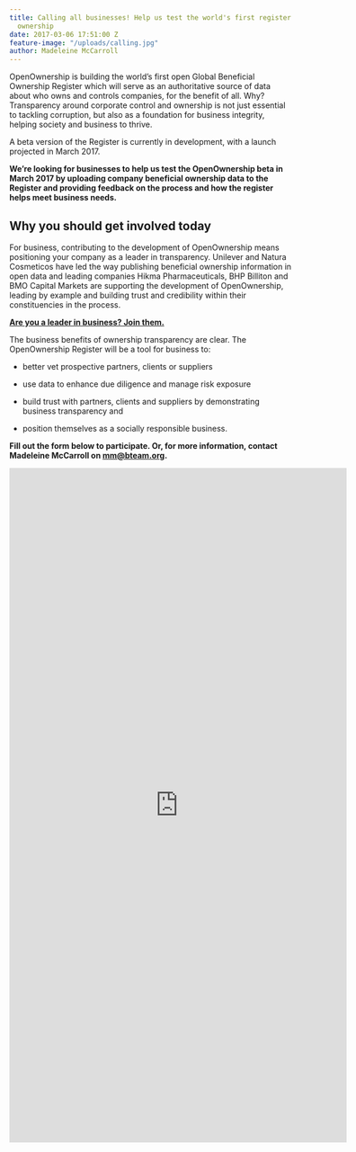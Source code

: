 ```yaml
---
title: Calling all businesses! Help us test the world's first register of global beneficial
  ownership
date: 2017-03-06 17:51:00 Z
feature-image: "/uploads/calling.jpg"
author: Madeleine McCarroll
---
```


OpenOwnership is building the world’s first open Global Beneficial Ownership Register which will serve as an authoritative source of data about who owns and controls companies, for the benefit of all. Why? Transparency around corporate control and ownership is not just essential to tackling corruption, but also as a foundation for business integrity, helping society and business to thrive.

A beta version of the Register is currently in development, with a launch projected in March 2017.

**We’re looking for businesses to help us test the OpenOwnership beta in March 2017 by uploading company beneficial ownership data to the Register and providing feedback on the process and how the register helps meet business needs.**

## Why you should get involved today

For business, contributing to the development of OpenOwnership means positioning your company as a leader in transparency. Unilever and Natura Cosmeticos have led the way publishing beneficial ownership information in open data and leading companies Hikma Pharmaceuticals, BHP Billiton and BMO Capital Markets are supporting the development of OpenOwnership, leading by example and building trust and credibility within their constituencies in the process.

**[Are you a leader in business? Join them.](https://docs.google.com/forms/d/e/1FAIpQLSe-lbEtxD3z1iEQJ6DUH_awOl9HQ8ZvFoRhMaCl7ngo__UmBA/viewform?usp=sf_link)**

The business benefits of ownership transparency are clear. The OpenOwnership Register will be a tool for business to:

* better vet prospective partners, clients or suppliers

* use data to enhance due diligence and manage risk exposure

* build trust with partners, clients and suppliers by demonstrating business transparency and

* position themselves as a socially responsible business.

**Fill out the form below to participate. Or, for more information, contact Madeleine McCarroll on [mm@bteam.org](mailto:mm@bteam.org).**

<iframe src="https://docs.google.com/forms/d/e/1FAIpQLSe-lbEtxD3z1iEQJ6DUH_awOl9HQ8ZvFoRhMaCl7ngo__UmBA/viewform?embedded=true" width="600" height="1200" frameborder="0" marginheight="0" marginwidth="0">Loading...</iframe>